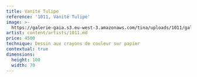 ```yaml
---
title: Vanité Tulipe
reference: '1011, Vanité Tulipe'
image: >-
  https://galerie-gaia.s3.eu-west-3.amazonaws.com/tina/uploads/1011/galerie-gaia-1011-vanite-tulipe.jpg
artist: content/artists/1011.md
price: 4500
technique: Dessin aux crayons de couleur sur papier
contextual: true
dimensions:
  height: 100
  width: 70
---
```


